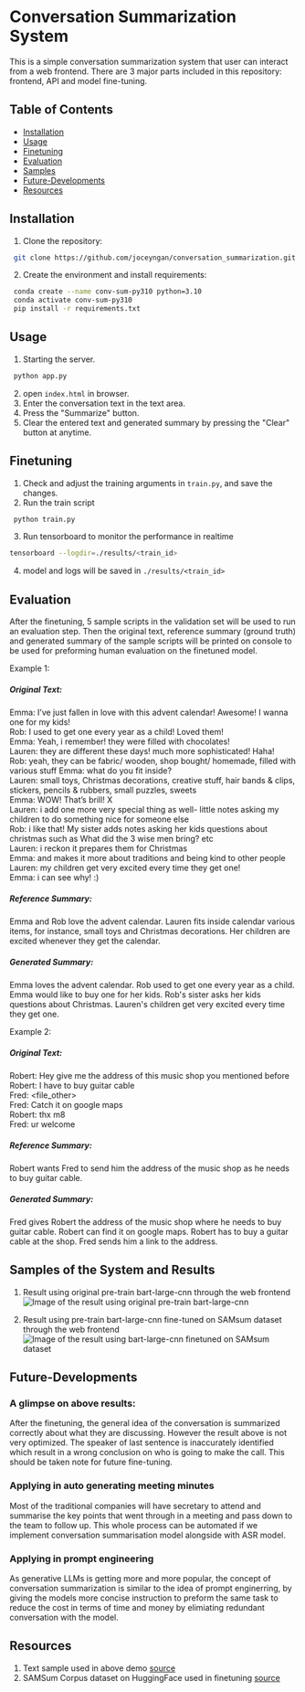 # Conversation Summarization System
This is a simple conversation summarization system that user can interact from a web frontend. There are 3 major parts included in this repository: frontend, API and model fine-tuning.

## Table of Contents
- [Installation](#installation)
- [Usage](#usage)
- [Finetuning](#finetuning)
- [Evaluation](#evaluation)
- [Samples](#samples)
- [Future-Developments](#future-developments)
- [Resources](#resources)


## Installation
1. Clone the repository:
```bash
 git clone https://github.com/joceyngan/conversation_summarization.git
```
2. Create the environment and install requirements:

```bash
 conda create --name conv-sum-py310 python=3.10
 conda activate conv-sum-py310
 pip install -r requirements.txt
```


## Usage
1. Starting the server.
```bash
 python app.py
```
2. open ```index.html``` in browser.
3. Enter the conversation text in the text area.
4. Press the "Summarize" button.
5. Clear the entered text and generated summary by pressing the "Clear" button at anytime.


## Finetuning
1. Check and adjust the training arguments in ```train.py```, and save the changes.
2. Run the train script
```bash
 python train.py
```
3. Run tensorboard to monitor the performance in realtime
```bash
tensorboard --logdir=./results/<train_id>
```
4. model and logs will be saved in ```./results/<train_id>```

## Evaluation
After the finetuning, 5 sample scripts in the validation set will be used to run an evaluation step. Then the original text, reference summary (ground truth) and generated summary of the sample scripts will be printed on console to be used for preforming human evaluation on the finetuned model.

Example 1:
##### Original Text: 
Emma: I’ve just fallen in love with this advent calendar! Awesome! I wanna one for my kids!  
Rob: I used to get one every year as a child! Loved them!  
Emma: Yeah, i remember! they were filled with chocolates!  
Lauren: they are different these days! much more sophisticated! Haha!  
Rob: yeah, they can be fabric/ wooden, shop bought/ homemade, filled with various stuff
Emma: what do you fit inside?  
Lauren: small toys, Christmas decorations, creative stuff, hair bands & clips, stickers, pencils & rubbers, small puzzles, sweets  
Emma: WOW! That’s brill! X  
Lauren: i add one more very special thing as well- little notes asking my children to do something nice for someone else  
Rob: i like that! My sister adds notes asking her kids questions about christmas such as What did the 3 wise men bring? etc  
Lauren: i reckon it prepares them for Christmas   
Emma: and makes it more about traditions and being kind to other people  
Lauren: my children get very excited every time they get one!  
Emma: i can see why! :)  
##### Reference Summary:
Emma and Rob love the advent calendar. Lauren fits inside calendar various items, for instance, small toys and Christmas decorations. Her children are excited whenever they get the calendar.
##### Generated Summary:
Emma loves the advent calendar. Rob used to get one every year as a child. Emma would like to buy one for her kids. Rob's sister asks her kids questions about Christmas. Lauren's children get very excited every time they get one.

Example 2:  
##### Original Text:
Robert: Hey give me the address of this music shop you mentioned before  
Robert: I have to buy guitar cable  
Fred: <file_other>  
Fred: Catch it on google maps  
Robert: thx m8  
Fred: ur welcome  
##### Reference Summary:
Robert wants Fred to send him the address of the music shop as he needs to buy guitar cable.
##### Generated Summary:
Fred gives Robert the address of the music shop where he needs to buy guitar cable. Robert can find it on google maps. Robert has to buy a guitar cable at the shop. Fred sends him a link to the address. 

## Samples of the System and Results

1. Result using original pre-train bart-large-cnn through the web frontend
![Image of the result using original pre-train bart-large-cnn](https://github.com/joceyngan/conversation_summarization/blob/master/sample_results/original-bart-large-cnn-result.png?raw=true)

2. Result using pre-train bart-large-cnn fine-tuned on SAMsum dataset through the web frontend
![Image of the result using bart-large-cnn finetuned on SAMsum dataset](https://github.com/joceyngan/conversation_summarization/blob/master/sample_results/finetuned-bart-large-cnn-samsum-result.png?raw=true)

## Future-Developments
### A glimpse on above results:
After the finetuning, the general idea of the conversation is summarized correctly about what they are discussing. However the result above is not very optimized. The speaker of last sentence is inaccurately identified which result in a wrong conclusion on who is going to make the call. This should be taken note for future fine-tuning.

### Applying in auto generating meeting minutes
Most of the traditional companies will have secretary to attend and summarise the key points that went through in a meeting and pass down to the team to follow up. This whole process can be automated if we implement conversation summarisation model alongside with ASR model.

### Applying in prompt engineering
As generative LLMs is getting more and more popular, the concept of conversation summarization is similar to the idea of prompt enginerring, by giving the models more concise instruction to preform the same task to reduce the cost in terms of time and money by elimiating redundant conversation with the model.


## Resources
1. Text sample used in above demo [source](https://americanenglish.state.gov/files/ae/resource_files/b_dialogues_everyday_conversations_english_lo_0.pdf)
2. SAMSum Corpus dataset on HuggingFace used in finetuning [source](https://huggingface.co/datasets/Samsung/samsum)